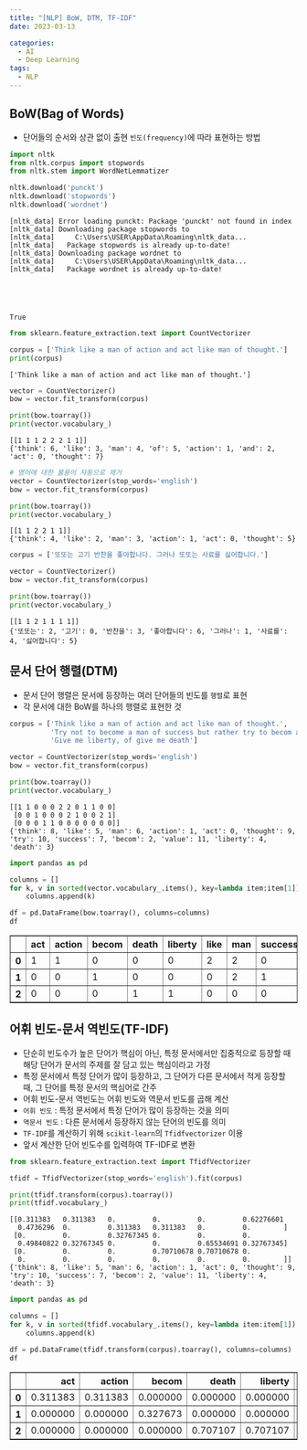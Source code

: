 ```yaml
---
title: "[NLP] BoW, DTM, TF-IDF"
date: 2023-03-13

categories:
  - AI
  - Deep Learning
tags:
  - NLP
---
```




## BoW(Bag of Words)
- 단어들의 순서와 상관 없이 출현 `빈도(frequency)`에 따라 표현하는 방법


```python
import nltk
from nltk.corpus import stopwords
from nltk.stem import WordNetLemmatizer

nltk.download('punckt')
nltk.download('stopwords')
nltk.download('wordnet')
```

    [nltk_data] Error loading punckt: Package 'punckt' not found in index
    [nltk_data] Downloading package stopwords to
    [nltk_data]     C:\Users\USER\AppData\Roaming\nltk_data...
    [nltk_data]   Package stopwords is already up-to-date!
    [nltk_data] Downloading package wordnet to
    [nltk_data]     C:\Users\USER\AppData\Roaming\nltk_data...
    [nltk_data]   Package wordnet is already up-to-date!
    




    True




```python
from sklearn.feature_extraction.text import CountVectorizer

corpus = ['Think like a man of action and act like man of thought.']
print(corpus)
```

    ['Think like a man of action and act like man of thought.']
    


```python
vector = CountVectorizer()
bow = vector.fit_transform(corpus)

print(bow.toarray())
print(vector.vocabulary_)
```

    [[1 1 1 2 2 2 1 1]]
    {'think': 6, 'like': 3, 'man': 4, 'of': 5, 'action': 1, 'and': 2, 'act': 0, 'thought': 7}
    


```python
# 영어에 대한 불용어 자동으로 제거
vector = CountVectorizer(stop_words='english')
bow = vector.fit_transform(corpus)

print(bow.toarray())
print(vector.vocabulary_)
```

    [[1 1 2 2 1 1]]
    {'think': 4, 'like': 2, 'man': 3, 'action': 1, 'act': 0, 'thought': 5}
    


```python
corpus = ['또또는 고기 반찬을 좋아합니다. 그러나 또또는 사료를 싫어합니다.']

vector = CountVectorizer()
bow = vector.fit_transform(corpus)

print(bow.toarray())
print(vector.vocabulary_)
```

    [[1 1 2 1 1 1 1]]
    {'또또는': 2, '고기': 0, '반찬을': 3, '좋아합니다': 6, '그러나': 1, '사료를': 4, '싫어합니다': 5}
    

## 문서 단어 행렬(DTM)
- 문서 단어 행렬은 문서에 등장하는 여러 단어들의 빈도를 `행렬`로 표현
- 각 문서에 대한 BoW를 하나의 행렬로 표현한 것


```python
corpus = ['Think like a man of action and act like man of thought.',
          'Try not to become a man of success but rather try to becom a man of value.',
          'Give me liberty, of give me death']

vector = CountVectorizer(stop_words='english')
bow = vector.fit_transform(corpus)

print(bow.toarray())
print(vector.vocabulary_)
```

    [[1 1 0 0 0 2 2 0 1 1 0 0]
     [0 0 1 0 0 0 2 1 0 0 2 1]
     [0 0 0 1 1 0 0 0 0 0 0 0]]
    {'think': 8, 'like': 5, 'man': 6, 'action': 1, 'act': 0, 'thought': 9, 'try': 10, 'success': 7, 'becom': 2, 'value': 11, 'liberty': 4, 'death': 3}
    


```python
import pandas as pd

columns = []
for k, v in sorted(vector.vocabulary_.items(), key=lambda item:item[1]):
    columns.append(k)

df = pd.DataFrame(bow.toarray(), columns=columns)
df
```




<div>
<table border="1" class="dataframe">
  <thead>
    <tr style="text-align: right;">
      <th></th>
      <th>act</th>
      <th>action</th>
      <th>becom</th>
      <th>death</th>
      <th>liberty</th>
      <th>like</th>
      <th>man</th>
      <th>success</th>
      <th>think</th>
      <th>thought</th>
      <th>try</th>
      <th>value</th>
    </tr>
  </thead>
  <tbody>
    <tr>
      <th>0</th>
      <td>1</td>
      <td>1</td>
      <td>0</td>
      <td>0</td>
      <td>0</td>
      <td>2</td>
      <td>2</td>
      <td>0</td>
      <td>1</td>
      <td>1</td>
      <td>0</td>
      <td>0</td>
    </tr>
    <tr>
      <th>1</th>
      <td>0</td>
      <td>0</td>
      <td>1</td>
      <td>0</td>
      <td>0</td>
      <td>0</td>
      <td>2</td>
      <td>1</td>
      <td>0</td>
      <td>0</td>
      <td>2</td>
      <td>1</td>
    </tr>
    <tr>
      <th>2</th>
      <td>0</td>
      <td>0</td>
      <td>0</td>
      <td>1</td>
      <td>1</td>
      <td>0</td>
      <td>0</td>
      <td>0</td>
      <td>0</td>
      <td>0</td>
      <td>0</td>
      <td>0</td>
    </tr>
  </tbody>
</table>
</div>



## 어휘 빈도-문서 역빈도(TF-IDF)
- 단순히 빈도수가 높은 단어가 핵심이 아닌, 특정 문서에서만 집중적으로 등장할 때 해당 단어가 문서의 주제를 잘 담고 있는 핵심이라고 가정
- 특정 문서에서 특정 단어가 많이 등장하고, 그 단어가 다른 문서에서 적게 등장할 때, 그 단어를 특정 문서의 핵심어로 간주
- 어휘 빈도-문서 역빈도는 어휘 빈도와 역문서 빈도를 곱해 계산
- `어휘 빈도` : 특정 문서에서 특정 단어가 많이 등장하는 것을 의미
- `역문서 빈도` : 다른 문서에서 등장하지 않는 단어의 빈도를 의미
- `TF-IDF`를 계산하기 위해 `scikit-learn`의 `Tfidfvectorizer` 이용
- 앞서 계산한 단어 빈도수를 입력하여 TF-IDF로 변환


```python
from sklearn.feature_extraction.text import TfidfVectorizer
```


```python
tfidf = TfidfVectorizer(stop_words='english').fit(corpus)

print(tfidf.transform(corpus).toarray())
print(tfidf.vocabulary_)
```

    [[0.311383   0.311383   0.         0.         0.         0.62276601
      0.4736296  0.         0.311383   0.311383   0.         0.        ]
     [0.         0.         0.32767345 0.         0.         0.
      0.49840822 0.32767345 0.         0.         0.65534691 0.32767345]
     [0.         0.         0.         0.70710678 0.70710678 0.
      0.         0.         0.         0.         0.         0.        ]]
    {'think': 8, 'like': 5, 'man': 6, 'action': 1, 'act': 0, 'thought': 9, 'try': 10, 'success': 7, 'becom': 2, 'value': 11, 'liberty': 4, 'death': 3}
    


```python
import pandas as pd

columns = []
for k, v in sorted(tfidf.vocabulary_.items(), key=lambda item:item[1]):
    columns.append(k)

df = pd.DataFrame(tfidf.transform(corpus).toarray(), columns=columns)
df
```




<div>
<table border="1" class="dataframe">
  <thead>
    <tr style="text-align: right;">
      <th></th>
      <th>act</th>
      <th>action</th>
      <th>becom</th>
      <th>death</th>
      <th>liberty</th>
      <th>like</th>
      <th>man</th>
      <th>success</th>
      <th>think</th>
      <th>thought</th>
      <th>try</th>
      <th>value</th>
    </tr>
  </thead>
  <tbody>
    <tr>
      <th>0</th>
      <td>0.311383</td>
      <td>0.311383</td>
      <td>0.000000</td>
      <td>0.000000</td>
      <td>0.000000</td>
      <td>0.622766</td>
      <td>0.473630</td>
      <td>0.000000</td>
      <td>0.311383</td>
      <td>0.311383</td>
      <td>0.000000</td>
      <td>0.000000</td>
    </tr>
    <tr>
      <th>1</th>
      <td>0.000000</td>
      <td>0.000000</td>
      <td>0.327673</td>
      <td>0.000000</td>
      <td>0.000000</td>
      <td>0.000000</td>
      <td>0.498408</td>
      <td>0.327673</td>
      <td>0.000000</td>
      <td>0.000000</td>
      <td>0.655347</td>
      <td>0.327673</td>
    </tr>
    <tr>
      <th>2</th>
      <td>0.000000</td>
      <td>0.000000</td>
      <td>0.000000</td>
      <td>0.707107</td>
      <td>0.707107</td>
      <td>0.000000</td>
      <td>0.000000</td>
      <td>0.000000</td>
      <td>0.000000</td>
      <td>0.000000</td>
      <td>0.000000</td>
      <td>0.000000</td>
    </tr>
  </tbody>
</table>
</div>




```python

```
